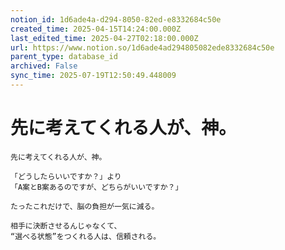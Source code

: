 ```yaml
---
notion_id: 1d6ade4a-d294-8050-82ed-e8332684c50e
created_time: 2025-04-15T14:24:00.000Z
last_edited_time: 2025-04-27T02:18:00.000Z
url: https://www.notion.so/1d6ade4ad294805082ede8332684c50e
parent_type: database_id
archived: False
sync_time: 2025-07-19T12:50:49.448009
---
```


# 先に考えてくれる人が、神。

```plain text
先に考えてくれる人が、神。

「どうしたらいいですか？」より
「A案とB案あるのですが、どちらがいいですか？」

たったこれだけで、脳の負担が一気に減る。

相手に決断させるんじゃなくて、
“選べる状態”をつくれる人は、信頼される。
```